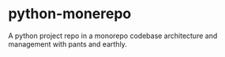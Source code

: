 # python-monerepo
A python project repo in a monorepo codebase architecture and management with pants and earthly.
